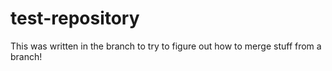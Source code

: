 # test-repository

This was written in the branch to try to figure out how to merge stuff from a branch!
